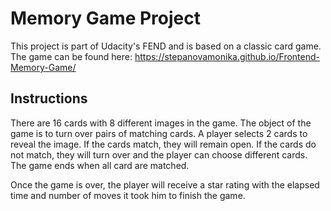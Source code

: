 # Memory Game Project

This project is part of Udacity's FEND and is based on a classic card game. The game can be found here: https://stepanovamonika.github.io/Frontend-Memory-Game/

## Instructions

There are 16 cards with 8 different images in the game. The object of the game is to turn over pairs of matching cards. A player selects 2 cards to reveal the image. If the cards match, they will remain open. If the cards do not match, they will turn over and the player can choose different cards. The game ends when all card are matched.

Once the game is over, the player will receive a star rating with the elapsed time and number of moves it took him to finish the game.
